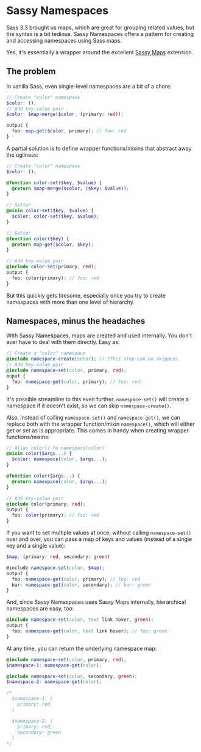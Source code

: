 Sassy Namespaces
================

Sass 3.3 brought us maps, which are great for grouping related values, but the syntax is a bit tedious. Sassy Namespaces offers a pattern for creating and accessing namespaces using Sass maps.

Yes, it's essentially a wrapper around the excellent [Sassy Maps](https://github.com/Team-Sass/Sassy-Maps) extension.

The problem
-----------

In vanilla Sass, even single-level namespaces are a bit of a chore:

```scss
// Create "color" namespace
$color: ();
// Add key-value pair
$color: $map-merge($color, (primary: red));

output {
  foo: map-get($color, primary); // foo: red
}
```

A partial solution is to define wrapper functions/mixins that abstract away the ugliness:

```scss
// Create "color" namespace
$color: ();

@function color-set($key, $value) {
  @return $map-merge($color, ($key: $value));
}

// Setter
@mixin color-set($key, $value) {
  $color: color-set($key, $value);
}

// Getter
@function color($key) {
  @return map-get($color, $key);
}

// Add key-value pair
@include color-set(primary, red);
output {
  foo: color(primary); // foo: red
}
```

But this quickly gets tiresome, especially once you try to create namespaces with more than one level of hierarchy.

Namespaces, minus the headaches
------------------------------------

With Sassy Namespaces, maps are created and used internally. You don't ever have to deal with them directly. Easy as:

```scss
// Create a "color" namespace
@include namespace-create(color); // (This step can be skipped)
// Add key-value pair
@include namespace-set(color, primary, red);
ouput {
  foo: namespace-get(color, primary); // foo: red;
}
```

It's possible streamline to this even further. `namespace-set()` will create a namespace if it doesn't exist, so we can skip `namespace-create()`.

Also, instead of calling `namespace-set()` and `namespace-get()`, we can replace both with the wrapper function/mixin `namespace()`, which will either get or set as is appropriate. This comes in handy when creating wrapper functions/mixins:

```scss
// Alias color() to namespace(color)
@mixin color($args...) {
  $color: namespace(color, $args...);
}

@function color($args...) {
  @return namespace(color, $args...);
}

// Add key-value pair
@include color(primary, red);
output {
  foo: color(primary); // foo: red
}
```


If you want to set multiple values at once, without calling `namespace-set()` over and over, you can pass a map of keys and values (instead of a single key and a single value):

```scss
$map: (primary: red, secondary: green)

@include namespace-set(color, $map);
output {
  foo: namespace-get(color, primary); // foo: red
  bar: namespace-get(color, secondary); // bar: green
}
```

And, since Sassy Namespaces uses Sassy Maps internally, hierarchical namespaces are easy, too:

```scss
@include namespace-set(color, text link hover, green);
output {
  foo: namespace-get(color, text link hover); // foo: green
}
```

At any time, you can return the underlying namespace map:

```scss
@include namespace-set(color, primary, red);
$namespace-1: namespace-get(color);

@include namespace-set(color, secondary, green);
$namespace-2: namespace-get(color);

/*
  $namespace-1: (
    primary: red
  )

  $namespace-2: (
    primary: red,
    secondary: green
  )
*/
```
